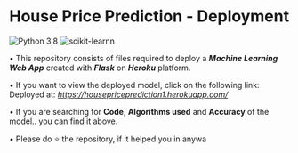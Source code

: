 # House Price Prediction - Deployment
![Python 3.8](https://img.shields.io/badge/Python-3.8-brightgreen.svg) ![scikit-learnn](https://img.shields.io/badge/Library-Scikit_Learn-orange.svg)

• This repository consists of files required to deploy a ___Machine Learning Web App___ created with ___Flask___ on ___Heroku___ platform.

• If you want to view the deployed model, click on the following link:<br />
Deployed at: _https://housepriceprediction1.herokuapp.com/_

• If you are searching for __Code__, __Algorithms used__ and __Accuracy__ of the model.. you can find it above.

• Please do ⭐ the repository, if it helped you in anywa
